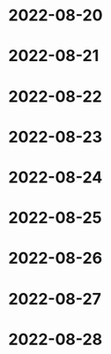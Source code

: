 # 2022-08-20 






# 2022-08-21



# 2022-08-22





# 2022-08-23







# 2022-08-24





# 2022-08-25






# 2022-08-26





# 2022-08-27




# 2022-08-28
